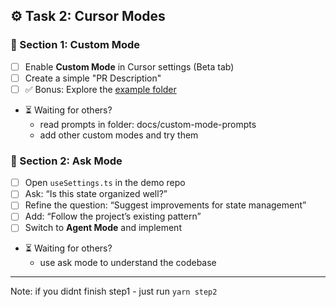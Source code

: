 ## ⚙️ Task 2: Cursor Modes

### 🔹 Section 1: Custom Mode
- [ ] Enable **Custom Mode** in Cursor settings (Beta tab)
- [ ] Create a simple "PR Description"
- [ ] ✅ Bonus: Explore the [example folder](../custom-mode-prompts/)

- ⏳ Waiting for others?
  - read prompts in folder: docs/custom-mode-prompts
  - add other custom modes and try them

### 🔹 Section 2: Ask Mode
- [ ] Open `useSettings.ts` in the demo repo
- [ ] Ask: “Is this state organized well?”
- [ ] Refine the question: “Suggest improvements for state management”
- [ ] Add: “Follow the project’s existing pattern”
- [ ] Switch to **Agent Mode** and implement

- ⏳ Waiting for others?
  - use ask mode to understand the codebase

---

Note: if you didnt finish step1 - just run `yarn step2`
